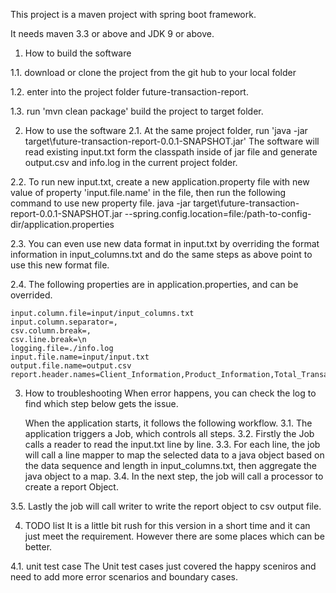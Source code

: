 This project is a maven project with spring boot framework.

It needs  maven 3.3 or above  and JDK 9 or above.

1. How to build the software

1.1. download or clone the project from the git hub to  your local folder

1.2. enter into the project folder future-transaction-report.

1.3. run 'mvn clean package' build the project to target folder.

2. How to use the software
2.1.  At the same  project folder, run  'java -jar target\future-transaction-report-0.0.1-SNAPSHOT.jar'
     The software will read existing input.txt form the classpath inside of jar file and generate output.csv and info.log
      in the current project folder.
     
2.2.   To run new input.txt, create a new application.property file with  new value of property 'input.file.name' 
     in  the file,  then run the following command to use new property file.
     java -jar target\future-transaction-report-0.0.1-SNAPSHOT.jar --spring.config.location=file:/path-to-config-dir/application.properties
     
     
2.3.   You can even use new data format in input.txt by overriding the format information in  input_columns.txt and do the same steps as above 
     point to use this new format file.

2.4.   The following properties are in application.properties, and can be overrided.

    input.column.file=input/input_columns.txt
    input.column.separator=,
    csv.column.break=,
    csv.line.break=\n
    logging.file=./info.log
    input.file.name=input/input.txt
    output.file.name=output.csv
    report.header.names=Client_Information,Product_Information,Total_Transaction_Amount
3. How to troubleshooting
   When error happens,  you can check the log to find which step below gets the issue.

   When the application starts,  it follows the following workflow.
  3.1. The application triggers a Job, which controls all steps.
  3.2. Firstly the Job calls a reader to read the input.txt line by line.
  3.3. For each line, the job will call a line mapper to map the selected data
      to a java object based on the data sequence and length in input_columns.txt,
      then aggregate the java object to a map.
 3.4. In the next step,  the job will call a processor to create a report Object.

 3.5. Lastly the job will call writer to write the report object to csv output file.
 
 4. TODO list
  It is a little bit rush for this version in a short time and it can just meet the requirement.  However there are some places which can be better.
 
 4.1. unit test case
    The Unit test cases just covered the happy sceniros and need to add more error scenarios and boundary cases.
 
